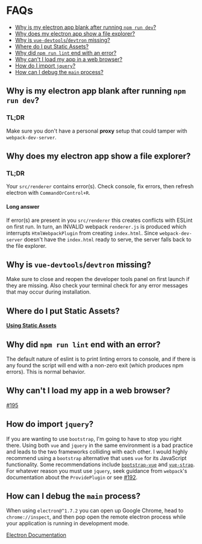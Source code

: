 # FAQs

* [Why is my electron app blank after running `npm run dev`?](faqs.md#why-is-my-electron-app-blank-after-running-npm-run-dev)
* [Why does my electron app show a file explorer?](faqs.md#why-does-my-electron-app-show-a-file-explorer)
* [Why is `vue-devtools`/`devtron` missing?](faqs.md#why-is-vue-devtoolsdevtron-missing)
* [Where do I put Static Assets?](faqs.md#where-do-i-put-static-assets)
* [Why did `npm run lint` end with an error?](faqs.md#why-did-npm-run-lint-end-with-an-error)
* [Why can't I load my app in a web browser?](faqs.md#why-cant-i-load-my-app-in-a-web-browser)
* [How do I import `jquery`?](faqs.md#how-do-import-jquery)
* [How can I debug the `main` process?](faqs.md#how-can-i-debug-the-main-process)

## Why is my electron app blank after running `npm run dev`?

### TL;DR

Make sure you don't have a personal **proxy** setup that could tamper with `webpack-dev-server`.

## Why does my electron app show a file explorer?

### TL;DR

Your `src/renderer` contains error\(s\). Check console, fix errors, then refresh electron with `CommandOrControl+R`.

#### Long answer

If error\(s\) are present in you `src/renderer` this creates conflicts with ESLint on first run. In turn, an INVALID webpack `renderer.js` is produced which interrupts `HtmlWebpackPlugin` from creating `index.html`. Since `webpack-dev-server` doesn't have the `index.html` ready to serve, the server falls back to the file explorer.

## Why is `vue-devtools`/`devtron` missing?

Make sure to close and reopen the developer tools panel on first launch if they are missing. Also check your terminal check for any error messages that may occur during installation.

## Where do I put Static Assets?

[**Using Static Assets**](../development/using-static-assets.md)

## Why did `npm run lint` end with an error?

The default nature of eslint is to print linting errors to console, and if there is any found the script will end with a non-zero exit \(which produces npm errors\). This is normal behavior.

## Why can't I load my app in a web browser?

[\#195](https://github.com/SimulatedGREG/electron-vue/issues/195)

## How do import `jquery`?

If you are wanting to use `bootstrap`, I'm going to have to stop you right there. Using both `vue` and `jquery` in the same environment is a bad practice and leads to the two frameworks colliding with each other. I would highly recommend using a `bootstrap` alternative that uses `vue` for its JavaScript functionality. Some recommendations include [`bootstrap-vue`](https://github.com/bootstrap-vue/bootstrap-vue) and [`vue-strap`](https://github.com/yuche/vue-strap). For whatever reason you must use `jquery`, seek guidance from `webpack`'s documentation about the `ProvidePlugin` or see [\#192](https://github.com/SimulatedGREG/electron-vue/issues/192).

## How can I debug the `main` process?

When using `electron@^1.7.2` you can open up Google Chrome, head to `chrome://inspect`, and then pop open the remote electron process while your application is running in development mode.

[Electron Documentation](https://github.com/electron/electron/blob/master/docs/tutorial/debugging-main-process.md)

